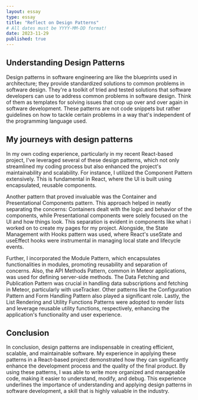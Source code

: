 ```yaml
---
layout: essay
type: essay
title: "Reflect on Design Patterns"
# All dates must be YYYY-MM-DD format!
date: 2023-11-29
published: true
---
```


## Understanding Design Patterns
Design patterns in software engineering are like the blueprints used in architecture; they provide standardized solutions to common problems in software design. They're a toolkit of tried and tested solutions that software developers can use to address common problems in software design. Think of them as templates for solving issues that crop up over and over again in software development. These patterns are not code snippets but rather guidelines on how to tackle certain problems in a way that's independent of the programming language used.

## My journeys with design patterns
In my own coding experience, particularly in my recent React-based project, I've leveraged several of these design patterns, which not only streamlined my coding process but also enhanced the project's maintainability and scalability. For instance, I utilized the Component Pattern extensively. This is fundamental in React, where the UI is built using encapsulated, reusable components.

Another pattern that proved invaluable was the Container and Presentational Components pattern. This approach helped in neatly separating the concerns: Containers dealt with the logic and behavior of the components, while Presentational components were solely focused on the UI and how things look. This separation is evident in components like what i worked on to create my pages for my project. Alongside, the State Management with Hooks pattern was used, where React's useState and useEffect hooks were instrumental in managing local state and lifecycle events.


Further, I incorporated the Module Pattern, which encapsulates functionalities in modules, promoting reusability and separation of concerns. Also, the API Methods Pattern, common in Meteor applications, was used for defining server-side methods. The Data Fetching and Publication Pattern was crucial in handling data subscriptions and fetching in Meteor, particularly with useTracker. Other patterns like the Configuration Pattern and Form Handling Pattern also played a significant role. Lastly, the List Rendering and Utility Functions Patterns were adopted to render lists and leverage reusable utility functions, respectively, enhancing the application's functionality and user experience.


## Conclusion
In conclusion, design patterns are indispensable in creating efficient, scalable, and maintainable software. My experience in applying these patterns in a React-based project demonstrated how they can significantly enhance the development process and the quality of the final product. By using these patterns, I was able to write more organized and manageable code, making it easier to understand, modify, and debug. This experience underlines the importance of understanding and applying design patterns in software development, a skill that is highly valuable in the industry.

